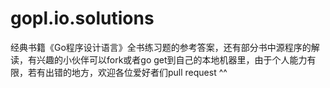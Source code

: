 # gopl.io.solutions
经典书籍《Go程序设计语言》全书练习题的参考答案，还有部分书中源程序的解读，有兴趣的小伙伴可以fork或者go get到自己的本地机器里，由于个人能力有限，若有出错的地方，欢迎各位爱好者们pull request ^^
